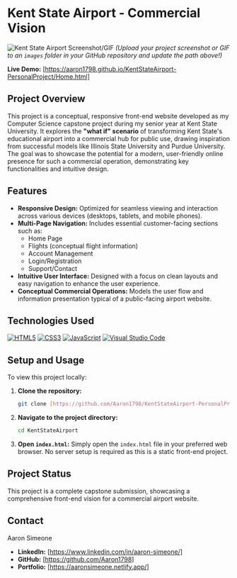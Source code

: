 # Kent State Airport - Commercial Vision

![Kent State Airport Screenshot/GIF](https://aaronsimeone.netlify.app/Projects/home.png)
*(Upload your project screenshot or GIF to an `images` folder in your GitHub repository and update the path above!)*

**Live Demo:** [https://aaron1798.github.io/KentStateAirport-PersonalProject/Home.html]

## Project Overview

This project is a conceptual, responsive front-end website developed as my Computer Science capstone project during my senior year at Kent State University. It explores the **"what if" scenario** of transforming Kent State's educational airport into a commercial hub for public use, drawing inspiration from successful models like Illinois State University and Purdue University. The goal was to showcase the potential for a modern, user-friendly online presence for such a commercial operation, demonstrating key functionalities and intuitive design.

## Features

* **Responsive Design:** Optimized for seamless viewing and interaction across various devices (desktops, tablets, and mobile phones).
* **Multi-Page Navigation:** Includes essential customer-facing sections such as:
    * Home Page
    * Flights (conceptual flight information)
    * Account Management
    * Login/Registration
    * Support/Contact
* **Intuitive User Interface:** Designed with a focus on clean layouts and easy navigation to enhance the user experience.
* **Conceptual Commercial Operations:** Models the user flow and information presentation typical of a public-facing airport website.

## Technologies Used

[![HTML5](https://img.shields.io/badge/html5-%23E34F26.svg?style=for-the-badge&logo=html5&logoColor=white)](https://developer.mozilla.org/en-US/docs/Web/HTML)
[![CSS3](https://img.shields.io/badge/css3-%231572B6.svg?style=for-the-badge&logo=css3&logoColor=white)](https://developer.mozilla.org/en-US/docs/Web/CSS)
[![JavaScript](https://img.shields.io/badge/javascript-%23323330.svg?style=for-the-badge&logo=javascript&logoColor=%23F7DF1E)](https://developer.mozilla.org/en-US/docs/Web/JavaScript)
[![Visual Studio Code](https://img.shields.io/badge/VS%20Code-007ACC?style=for-the-badge&logo=visual-studio-code&logoColor=white)](https://code.visualstudio.com/)

## Setup and Usage

To view this project locally:

1.  **Clone the repository:**
    ```bash
    git clone [https://github.com/Aaron1798/KentStateAirport-PersonalProject](https://github.com/Aaron1798/KentStateAirport-PersonalProject)
    ```
2.  **Navigate to the project directory:**
    ```bash
    cd KentStateAirport
    ```
3.  **Open `index.html`:** Simply open the `index.html` file in your preferred web browser. No server setup is required as this is a static front-end project.

## Project Status

This project is a complete capstone submission, showcasing a comprehensive front-end vision for a commercial airport website.

## Contact

Aaron Simeone
* **LinkedIn:** [https://www.linkedin.com/in/aaron-simeone/]
* **GitHub:** [https://github.com/Aaron1798]
* **Portfolio:** [https://aaronsimeone.netlify.app/]
